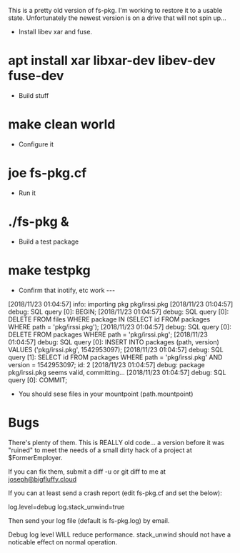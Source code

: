 This is a pretty old version of fs-pkg. I'm working to restore it to a
usable state. Unfortunately the newest version is on a drive that will not
spin up...

* Install libev xar and fuse.
# apt install xar libxar-dev libev-dev fuse-dev

* Build stuff
# make clean world

* Configure it
# joe fs-pkg.cf

* Run it
# ./fs-pkg &

* Build a test package
# make testpkg

* Confirm that inotify, etc work ---

[2018/11/23 01:04:57]      info: importing pkg pkg/irssi.pkg
[2018/11/23 01:04:57]     debug: SQL query [0]: BEGIN; 
[2018/11/23 01:04:57]     debug: SQL query [0]: DELETE FROM files WHERE package IN (SELECT id FROM packages WHERE path = 'pkg/irssi.pkg'); 
[2018/11/23 01:04:57]     debug: SQL query [0]: DELETE FROM packages WHERE path = 'pkg/irssi.pkg'; 
[2018/11/23 01:04:57]     debug: SQL query [0]: INSERT INTO packages (path, version) VALUES ('pkg/irssi.pkg', 1542953097); 
[2018/11/23 01:04:57]     debug: SQL query [1]: SELECT id FROM packages WHERE path = 'pkg/irssi.pkg' AND version = 1542953097; 
id: 2
[2018/11/23 01:04:57]     debug: package pkg/irssi.pkg seems valid, committing...
[2018/11/23 01:04:57]     debug: SQL query [0]: COMMIT; 


- You should sese files in your mountpoint (path.mountpoint)

# Bugs
There's plenty of them. This is REALLY old code... a version before it was
"ruined" to meet the needs of a small dirty hack of a project at
$FormerEmployer.

If you can fix them, submit a diff -u or git diff to me at
joseph@bigfluffy.cloud

If you can at least send a crash report (edit fs-pkg.cf and set the below):

  log.level=debug
  log.stack_unwind=true

Then send your log file (default is fs-pkg.log) by email.

Debug log level WILL reduce performance. stack_unwind should not have a
noticable effect on normal operation.
